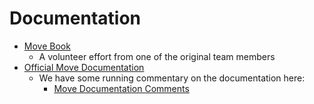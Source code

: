 # Documentation

- [Move Book](https://move-book.com/index.html)
  - A volunteer effort from one of the original team members
- [Official Move Documentation](https://diem.github.io/move/)
  - We have some running commentary on the documentation here:
    - [Move Documentation Comments](../../misc/move-documentation-comments.md)
